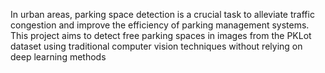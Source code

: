 In urban areas, parking space detection is a crucial task to alleviate traffic congestion and improve the efficiency of parking management systems. This project aims to detect free parking spaces in images from the PKLot dataset using traditional computer vision techniques without relying on deep learning methods
